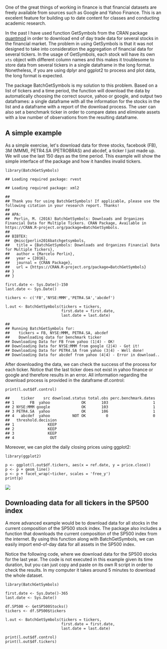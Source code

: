 One of the great things of working in finance is that financial datasets
are freely available from sources such as Google and Yahoo Finance. This
is an excelent feature for building up to date content for classes and
conducting academic research.

In the past I have used function GetSymbols from the CRAN package
[quantmod](https://cran.r-project.org/package=quantmod) in order to
download end of day trade data for several stocks in the financial
market. The problem in using GetSymbols is that it was not designed to
take into consideration the aggregation of financial data for several
tickers. In the usage of GetSymbols, each stock will have its own `xts`
object with different column names and this makes it troublesome to
store data from several tickers in a single dataframe in the long
format. Nonetheless, if you are using dplyr and ggplot2 to process and
plot data, the long format is expected.

The package BatchGetSymbols is my solution to this problem. Based on a
list of tickers and a time period, the function will download the data
by automatically choosing the correct source, yahoo or google, and
output two dataframes: a single dataframe with all the information for
the stocks in the list and a dataframe with a report of the download
process. The user can also set a benchmark ticker in order to compare
dates and eliminate assets with a low number of observations from the
resulting dataframe.

A simple example
----------------

As a simple exercise, let's download data for three stocks, facebook
(FB), 3M (MMM), PETR4.SA (PETROBRAS) and abcdef, a ticker I just made
up. We will use the last 150 days as the time period. This example will
show the simple interface of the package and how it handles invalid
tickers.

    library(BatchGetSymbols)

    ## Loading required package: rvest

    ## Loading required package: xml2

    ## 
    ## Thank you for using BatchGetSymbols! If applicable, please use the following citation in your research report. Thanks! 
    ## 
    ## APA:
    ##  Perlin, M. (2016) BatchGetSymbols: Downloads and Organizes Financial Data for Multiple Tickers. CRAN Package, Available in https://CRAN.R-project.org/package=BatchGetSymbols. 
    ## 
    ## BIBTEX:
    ##  @misc{perlin2016batchgetsymbols,
    ##   title = {BatchGetSymbols: Downloads and Organizes Financial Data for Multiple Tickers},
    ##   author = {Marcelo Perlin},
    ##   year = {2016},
    ##   journal = {CRAN Package},
    ##   url = {https://CRAN.R-project.org/package=BatchGetSymbols}
    ## }
    ## }

    first.date <- Sys.Date()-150
    last.date <- Sys.Date()

    tickers <- c('FB','NYSE:MMM','PETR4.SA','abcdef')

    l.out <- BatchGetSymbols(tickers = tickers,
                             first.date = first.date,
                             last.date = last.date)

    ## 
    ## Running BatchGetSymbols for:
    ##    tickers = FB, NYSE:MMM, PETR4.SA, abcdef
    ##    Downloading data for benchmark ticker
    ## Downloading Data for FB from yahoo (1|4) - OK!
    ## Downloading Data for NYSE:MMM from google (2|4) - Got it!
    ## Downloading Data for PETR4.SA from yahoo (3|4) - Well done!
    ## Downloading Data for abcdef from yahoo (4|4) - Error in download..

After downloading the data, we can check the success of the process for
each ticker. Notice that the last ticker does not exist in yahoo finance
or google and therefore results in an error. All information regarding
the download process is provided in the dataframe df.control:

    print(l.out$df.control)

    ##     ticker    src download.status total.obs perc.benchmark.dates
    ## 1       FB  yahoo              OK       103                    1
    ## 2 NYSE:MMM google              OK       103                    1
    ## 3 PETR4.SA  yahoo              OK       106                    1
    ## 4   abcdef  yahoo          NOT OK         0                    0
    ##   threshold.decision
    ## 1               KEEP
    ## 2               KEEP
    ## 3               KEEP
    ## 4                OUT

Moreover, we can plot the daily closing prices using ggplot2:

    library(ggplot2)
     
    p <- ggplot(l.out$df.tickers, aes(x = ref.date, y = price.close))
    p <- p + geom_line()
    p <- p + facet_wrap(~ticker, scales = 'free_y') 
    print(p)

![](msperlin.github.io/img/2017-01-01-How-to-Download-a-Batch-stock-data-from-Yahoo_files/figure-markdown_strict/plot.prices-1.png)

Downloading data for all tickers in the SP500 index
---------------------------------------------------

A more advanced example would be to download data for all stocks in the
current composition of the SP500 stock index. The package also includes
a function that downloads the current composition of the SP500 index
from the internet. By using this function along with BatchGetSymbols, we
can easily import end-of-day data for all assets in the SP500 index.

Notice the following code, where we download data for the SP500 stocks
for the last year. The code is not executed in this example given its
time duration, but you can just copy and paste on its own R script in
order to check the results. In my computer it takes around 5 minutes to
download the whole dataset.

    library(BatchGetSymbols)

    first.date <- Sys.Date()-365
    last.date <- Sys.Date()

    df.SP500 <- GetSP500Stocks()
    tickers <- df.SP500$tickers

    l.out <- BatchGetSymbols(tickers = tickers,
                             first.date = first.date,
                             last.date = last.date)

    print(l.out$df.control)
    print(l.out$df.tickers)
